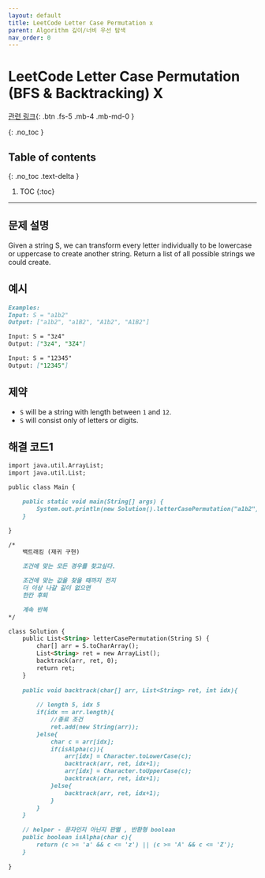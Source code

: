 ```yaml
---
layout: default
title: LeetCode Letter Case Permutation x
parent: Algorithm 깊이/너비 우선 탐색
nav_order: 0
---
```


# LeetCode Letter Case Permutation (BFS & Backtracking) X

[관련 링크](https://www.youtube.com/watch?v=wxQmnEKNXAM&t=352s){: .btn .fs-5 .mb-4 .mb-md-0 }  


{: .no_toc }

## Table of contents
{: .no_toc .text-delta }

1. TOC
{:toc}

---

## 문제 설명

Given a string S, we can transform every letter individually to be lowercase or uppercase to create another string.  Return a list of all possible strings we could create.

## 예시
```markdown
Examples:
Input: S = "a1b2"
Output: ["a1b2", "a1B2", "A1b2", "A1B2"]

Input: S = "3z4"
Output: ["3z4", "3Z4"]

Input: S = "12345"
Output: ["12345"]
```

## 제약

* `S` will be a string with length between `1` and `12`.
* `S` will consist only of letters or digits.

## 해결 코드1
```markdown
import java.util.ArrayList;
import java.util.List;

public class Main {

    public static void main(String[] args) {
        System.out.println(new Solution().letterCasePermutation("a1b2"));
    }

}

/*
    백트래킹 (재귀 구현)

    조건에 맞는 모든 경우를 찾고싶다.

    조건에 맞는 값을 찾을 때까지 전지
    더 이상 나갈 길이 없으면
    한칸 후퇴

    계속 반복
*/

class Solution {
    public List<String> letterCasePermutation(String S) {
        char[] arr = S.toCharArray();
        List<String> ret = new ArrayList();
        backtrack(arr, ret, 0);
        return ret;
    }
    
    public void backtrack(char[] arr, List<String> ret, int idx){
        
        // length 5, idx 5
        if(idx == arr.length){
            //종료 조건
            ret.add(new String(arr));
        }else{
            char c = arr[idx];
            if(isAlpha(c)){
                arr[idx] = Character.toLowerCase(c);
                backtrack(arr, ret, idx+1);
                arr[idx] = Character.toUpperCase(c);
                backtrack(arr, ret, idx+1);
            }else{
                backtrack(arr, ret, idx+1);
            }
        }
    }
    
    // helper - 문자인지 아닌지 판별 , 반환형 boolean
    public boolean isAlpha(char c){
        return (c >= 'a' && c <= 'z') || (c >= 'A' && c <= 'Z');
    }
    
}
```